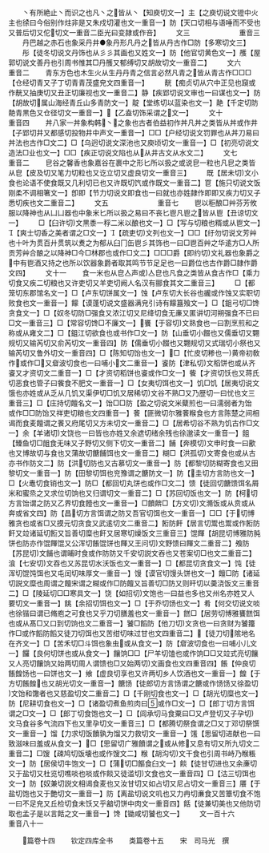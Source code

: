 <!-- { "loadSidebar": true } -->
　　丶有所絶止丶而识之也凡丶之皆从丶【知庾切文一】主【之庾切说文镫中火主也徐曰今俗别作炷非是又朱戍切灌也文一重音一】防【天口切相与语唾而不受也又普后切又佗切文一重音二臣光曰变隷或作咅】
　　文三　　　　　　　重音三
　　丹巴越之赤石也象采丹井●象丹形凡丹之皆从丹古作□防【多寒切文三】
　　彤【徒冬切说文丹饰也从彡彡其画也又姓文一】防【他官切黄色文一】雘【屋郭切说文善丹也引周书惟其□丹雘又郁缚切又胡故切文一重音二】
　　文六　　　　　　　重音二
　　青东方色也木生火从生丹丹青之信言必然凡青之皆从青古作□□□【仓经切青又子丁切青青茂盛皃文四重音一】
　　靗【痴贞切从穴中正见也竀或作靗又抽庚切又丑正切廉视也文一重音二】静【疾郢切说文审也一曰谋也文一】防【胡故切属山海经青丘山多青防文一】靛【堂练切以蓝染也文一】靘【千定切防靘青黒色又仓径切文一重音一】【乙盍切饰采谓之文一】
　　文十　　　　　　　　重音四
　　丼八家一丼象构韩丶之象也古者伯益初作丼凡丼之类皆从丼或作井【子郢切井又都感切投物井中声文一重音一】□□【户经切说文罚罪也从丼刀易曰丼法也古作□文二】□【乌迥切说文深池也又庾顷切文一重音一】□【初亮切说文造法□业也文一】□□【疾正切说文陷也从从井古文从水文二】
　　文七　　　　　　　重音二
　　皀谷之馨香也象嘉谷在裹中之形匕所以扱之或说皀一粒也凡皀之类皆从皀【皮及切又笔力切粒也又讫立切又虚良切文一重音三】
　　既【居未切文小食也论语不使食既又几利切已也又许既切饩或作既文一重音二】冟【施只切说文饭刚柔不调相箸文一】卽即【节力切说文即食也一曰就也亦姓隷作即即又疾力切又子悉切疾也文二重音二】
　　文五　　　　　　　重音七
　　鬯以秬酿□艸芬芳攸服以降神也从凵凵器也中象米匕所以扱之易曰不丧匕鬯凡鬯之皆从鬯【丑谅切文一】
　　□【臼许切文黒黍一稃二米以酿也文一】□【写与切粮也糈或从鬯文一】【爽士切香之美者谓之□文一】【疏吏切文列也文一】□□【纡勿切说文芳艸也十叶为贯百廾贯筑以煑之为郁从臼冂缶鬯彡其饰也一曰□鬯百艸之华逺方□人所贡芳艸合酿之以降神□今□林郡也或作□文二】□□□爵【即约切文礼器也象爵之中有鬯酒又持之也所以饮器象爵者取其鸣节节足足也一曰爵位也古作爵□隷作爵文四】
　　文十一
　　食一米也从皀亼声或亼皀也凡食之类皆从食古作□【乘力切食又疾二切粮也又许吏切又羊吏切阙人名汉有郦食其文二重音三】
　　□【都笼切东郡馆名文一】□【卢东切饼属文一】蚀【卢东切大长谷也豅或作蚀又实职切败食也文一重音一】饛【谟蓬切说文盛器满皃引诗有饛簋飱文一】□【鉏弓切□馋贪食文一】□【奴冬切防□强食又浓江切又尼绛切食无亷又匿讲切河朔强食不已曰□文一重音三】□【常容切馋□不廉文一】饔【于容切文熟食也一曰割烹煎和之称或从雍文二】□【鉏江切欲食也或书作□文一】防【山垂切小餟也又儒垂切又翾规切又输芮切又俞芮切文一重音四】防【儒垂切小餟也又翾规切又式瑞切小祭也又输芮切又鲁外切文一重音四】□【陈知切饴也文一】□【忙皮切糁也一黄帝初敎作或作□又睂波切食也一曰哺小文二重音一】餈防【津私切文稻饼也或从齐餈又才资切文二重音一】□【才资切稻饼也餈或作□文一】飺【才资切饫也又蒋氏切恶食也管子曰飺食不肥文一重音一】□【女夷切饵也文一】饥□饥【居夷切说文饿也亦姓或从乏从几饥又渠伊切□饥又居稀切文谷不熟□又乃歴切一曰忧也文三重音三】□【庄持切饘名文一】饴□□防【盈之切说文米糵煎也一曰濡弱者为饴　或作□□防饴又祥吏切粮也文四重音一】餥【匪微切尔雅餥糇食也方言陈楚之间相谒而食麦饘谓之餥又府尾切又方未切文一重音二】□【居希切谷不熟为饥古作□文一】余【羊诸切文饶也一曰皆也亦姓又余遮切绪余残也徐邈读文一重音一】飷【臻鱼切□飷食无味又子野切又侧下切文一重音二】餔【奔模切文申时食一曰歠也又博故切与食也又蒲故切餹餔饵也文一重音二】糊□【洪孤切文寄食也或从古亦书作防文二】防【洪切防也又古慕切文一重音一】防【都黎切防糊寄食也又田黎切文一重音一】防【田黎切饵也兖豫谓之餹防文一】防【圭切方言防也文一】□【火鼃切食销也文一】防□【都回切丸饼也或作□文二】馈【徒回切餹馈饵名屑米和蜜烝之又求位切饷也又归谓切文一重音二】□【苏回切饭也文一】防【柯切方言饴谓之防又乙界切食饐也文一重音一】□饙餴□【方文切文滫饭或从贲或从奔或省文四】防【昌切方言饵谓之防又吾官切饵也文一重音一】□□【于切博雅贪也或省□又摸元切贪食又武逺切文二重音二】餰防飦【居言切鬻也鬻或作餰防飦又竝诸延切餰又旨善切糜也飦又居寒切燥饭文三重音三】馄餫【胡昆切博雅防肫饼也防亦作馄餫馄又公浑切餦馄饼也餫又王问切文野馈曰餫文二重音二】飧防【苏昆切文餔也谓晡时食或作防防又千安切説文吞也又苍案切□也文二重音二】湌【七安切文吞也又苏昆切水沃饭也文一重音一】□【都昆切贪食文一】饨【徒浑切馄饨饵也又屯闰切味厚文一重音一】馒【谟官切馒头饼也文一】饘□防【诸延切説文糜也周谓之饘宋谓之糊或作□防饘又旨善切□防又则旰切以羮浇饭文三重音二】□【陵延切□□寒具文一】饶【如招切文饱也一曰益也多也又州名亦姓又人要切文一重音一】餆【余招切饵也文一】□【于乔切饧也文一】肴【何交切说文啖也徐锴曰谓已脩庖之可食也又乎刀切膳羞也文一重音一】餻□【居劳切博雅饔餻饵也或从髙□又口到切饷也文二重音一】饕□饀防【他刀切文贪也一曰贪财为饕籒作□或作饀防饀又徒刀切饵也又苦绀切味过甘也文四重音二】【徒刀切隂地名在齐文一】□【苦禾切□斗饵也象虫或从食文一】防【睂波切食也一曰哺小儿文一】饠【良何切饼也或从食文一】饟饷□□【尸羊切馌也或作饷□□又竝式亮切饟又人亮切饟饷又始两切周人谓馈也□又始两切文画食也文四重音四】餦【仲良切餦餭饧也一曰饼也文一】飨【虚良切享也又许两切乡人饮酒也文一重音一】餭【于方切餦餭也又胡光切文一重音一】餹饧【徒郎切方言饧谓之餹或作饧饧又徐盈切文饴和馓者也又慈盈切文二重音二】□【千刚切食也文一】□【胡光切糜也文一】防【尼耕切食也文一】□【诸盈切煮鱼煎肉曰或作□文一】□【郎丁切方言饵谓之□文一】□【郎丁切食饱也文一】□【闾承切马食粟曰□又卢登切又子孕切文马食谷多气流四下也又里孕切文一重音三】□【都腾切祭食谓之□又丁邓切祭馔文一重音一】馏【力求切饭饙孰为馏又力救切文一重音一】馐【思留切进献也一曰致滋味曰羞或从食文一】□【思留切广雅饙谓之或从修又息有切又所九切文二重音二】□馊【疎鸠切饭壊也或作馊文二】糇【胡沟切文干食也引周书峙乃糇粻文一】防【居侯切牛饱文一】□【蒲切□饇食臼文一】餤【徒甘切进也又余亷切又于盐切又杜览切噍啖也啖或作餤又徒滥切文食也文一重音四】□【沽三切饵也文一】防【奴兼切説文相谒食麦也又汝甘切又如占切又尼占切文一重音三】餍【于盐切饱也又于艶切文一重音一】防【离盐切说文叽也又力冉切亷食又苦簟切食不饱一曰不足皃又丘检切食未饫又乎韽切饼中肉文一重音四】餂【徒兼切美也又他防切取也孟子是以言餂之文一重音一】馋【锄咸切饕也文一】
　　文一百十六　　　　重音八十一

　　篇卷十四
　　钦定四库全书
　　类篇卷十五
　　宋　司马光　撰
